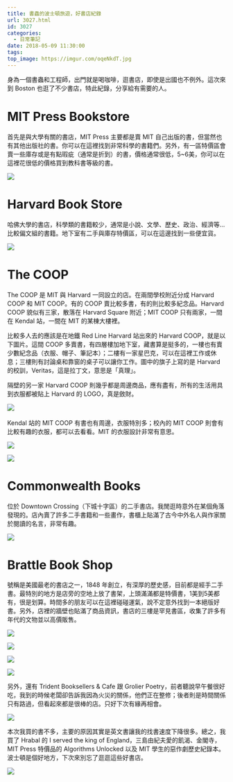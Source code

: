 ```yaml
---
title: 書蟲的波士頓旅遊，好書店紀錄
url: 3027.html
id: 3027
categories:
  - 日常筆記
date: 2018-05-09 11:30:00
tags:
top_image: https://imgur.com/oqeNkdT.jpg
---
```

<!-- more -->
身為一個書蟲和工程師，出門就是喝咖啡，逛書店，即使是出國也不例外。這次來到 Boston 也逛了不少書店，特此紀錄，分享給有需要的人。

# MIT Press Bookstore 

首先是與大學有關的書店，MIT Press 主要都是賣 MIT 自己出版的書，但當然也有其他出版社的書。你可以在這裡找到非常科學的書籍們。另外，有一區特價區會賣一些庫存或是有點瑕疵（通常是折到）的書，價格通常很低，5~6美，你可以在這裡花很低的價格買到教科書等級的書。

![](https://imgur.com/Y7tkxOj.jpg)

# Harvard Book Store 

哈佛大學的書店，科學類的書籍較少，通常是小說、文學、歷史、政治、經濟等...比較偏文組的書籍。地下室有二手與庫存特價區，可以在這邊找到一些便宜貨。

![](https://imgur.com/6B5Af28.jpg)

# The COOP 

The COOP 是 MIT 與 Harvard 一同設立的店。在兩間學校附近分成 Harvard COOP 和 MIT COOP。有的 COOP 賣比較多書，有的則比較多紀念品。Harvard COOP 貌似有三家，散落在 Harvard Square 附近；MIT COOP 只有兩家，一間在 Kendal 站，一間在 MIT 的某棟大樓裡。

比較多人去的應該是在地鐵 Red Line Harvard 站出來的 Harvard COOP，就是以下圖片。這間 COOP 多賣書，有四層樓加地下室，藏書算是挺多的，一樓也有賣少數紀念品（衣服、帽子、筆記本）；二樓有一家星巴克，可以在這裡工作或休息；三樓則有討論桌和靠窗的桌子可以讓你工作。圖中的旗子上寫的是 Harvard 的校訓，Veritas，這是拉丁文，意思是「真理」。

隔壁的另一家 Harvard COOP 則幾乎都是周邊商品，應有盡有，所有的生活用具到衣服都被貼上 Harvard 的 LOGO，真是斂財。

![](https://imgur.com/01tGedX.jpg)  

Kendal 站的 MIT COOP 有書也有周邊，衣服特別多；校內的 MIT COOP 則會有比較有趣的衣服，都可以去看看。MIT 的衣服設計非常有意思。

![](https://imgur.com/pGi4ZGh.jpg)

![](https://imgur.com/ZSwcTbO.jpg)


# Commonwealth Books 

位於 Downtown Crossing（下城十字區）的二手書店。我閒逛時意外在某個角落發現的。店內賣了許多二手書籍和一些畫作，書櫃上貼滿了古今中外名人與作家關於閱讀的名言，非常有趣。

![](https://imgur.com/puQW0CP.jpg)

# Brattle Book Shop

號稱是美國最老的書店之一，1848 年創立，有深厚的歷史感，目前都是經手二手書。最特別的地方是店旁的空地上放了書架，上頭滿滿都是特價書，1美到5美都有，很是划算。時間多的朋友可以在這裡碰碰運氣，說不定意外找到一本絕版好書。另外，店裡的牆壁也貼滿了商品資訊，書店的三樓是罕見書區，收集了許多有年代的文物並以高價販售。

![](https://imgur.com/0qazuO2.jpg)

![](https://imgur.com/o6w87u6.jpg)

![](https://imgur.com/dWxLUTe.jpg)

![](https://imgur.com/PHgX2tX.jpg)

 另外，還有 Trident Booksellers & Cafe 跟 Grolier Poetry，前者聽說早午餐很好吃，我到的時候老闆卻告訴我因為火災的關係，他們正在整修；後者則是時間關係只有路過，但看起來都是很棒的店。只好下次有緣再相會。

![](https://imgur.com/dEbjmuT.jpg) 


本次我買的書不多，主要的原因其實是英文書讓我的找書速度下降很多。總之，我買了 Hrabal 的 I served the king of England，三島由紀夫愛的飢渴、金閣寺，MIT Press 特價品的 Algorithms Unlocked 以及 MIT 學生的惡作劇歷史紀錄本。波士頓是個好地方，下次來別忘了逛逛這些好書店。

![](https://imgur.com/5NGuF4g.jpg)